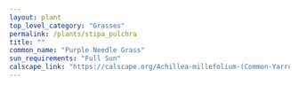 ```yaml
---
layout: plant                                                              
top_level_category: "Grasses"
permalink: /plants/stipa_pulchra
title: ""
common_name: "Purple Needle Grass"
sun_requirements: "Full Sun"
calscape_link: "https://calscape.org/Achillea-millefolium-(Common-Yarrow)"
---
```



